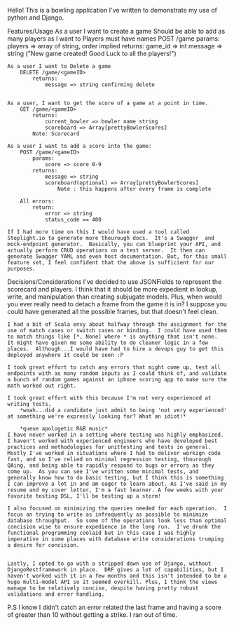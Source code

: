 Hello! This is a bowling application I've written to demonstrate my use of python and Django. 

Features/Usage
	As a user I want to create a game
		Should be able to add as many players as I want to 
		Players must have names 
		POST /game
			params:
				players => array of string, order implied
			returns: 
				game_id => int
				message => string ("New game created! Good Luck to all the players!") 

	As a user I want to Delete a game
		DELETE /game/<gameID>
			returns:
				message => string confirming delete


	As a user, I want to get the score of a game at a point in time.
		GET /game/<gameID>
			returns: 
				current_bowler => bowler name string
				scoreboard => Array[prettyBowlerScores] 
			Note: Scorecard 

	As a user I want to add a score into the game:
		POST /game/<gameID>
			params:
				score => score 0-9
			returns: 
				message => string
				scoreboard(optional) => Array[prettyBowlerScores] 
					Note : this happens after every frame is complete

		All errors:
			return: 
				error => string
				status_code == 400

	If I had more time on this I would have used a tool called Stoplight.io to generate more thourough docs.  It's a Swagger  and mock-endpoint generator.  Basically, you can blueprint your API, and actually perform CRUD operations on a test server.  It then can generate Swagger YAML and even host documentation. But, for this small feature set, I feel confident that the above is sufficient for our purposes. 

Decisions/Considerations
	I've decided to use JSONFields to represent the scorecard and players.  I think  that it should be more expedient in lookup, write, and manipulation than creating subjugate models.  Plus, when would you ever really need to detach a frame from the game it is in?  I suppose you could have generated all the possible frames, but that doesn't feel clean. 

	I had a bit of Scala envy about halfway through the assignment for the use of match cases or switch cases or binding.  I could have used them to match things like [*, None] where * is anything that isn't none.  It might have given me some ability to do cleaner logic in a few places.  Although...I would have had to hire a devops guy to get this deployed anywhere it could be seen :P

	I took great effort to catch any errors that might come up, test all endpoints with as many random inputs as I could think of, and validate a bunch of random games against an iphone scoring app to make sure the math worked out right. 

	I took great effort with this because I'm not very experienced at writing tests.
		*woah...did a candidate just admit to being 'not very experienced' at something we're expressly looking for? What an idiot!*

		*queue apologetic R&B music*
	I have never worked in a setting where testing was highly emphasized. I haven't worked with experienced engineers who have developed best practices and methodologies for unittesting and tests in general.  Mostly I've worked in situations where I had to deliver workign code fast, and so I've relied on minimal regression testing, thourough QAing, and being able to rapidly respond to bugs or errors as they come up.  As you can see I've written some minimal tests, and generally know how to do basic testing, but I think this is something I can improve a lot in and am eager to learn about. As I've said in my resume and my cover letter, I'm a fast learner. A few weeks with your favorite testing DSL, I'll be testing up a storm!

	I also focused on minimizing the queries needed for each operation.  I focus on trying to write as infrequently as possible to minimize database throughput.  So some of the operations look less than optimal concision wise to ensure expedience in the long run.  I've drunk the functional programming coolaid but in this case I was highly imperative in some places with database write considerations trumping a desire for concision. 


	Lastly, I opted to go with a stripped down use of Django, without DjangoRestframework in place.  DRF gives a lot of capabilities, but I haven't worked with it in a few months and this isn't intended to be a huge multi-model API so it seemed overkill. Plus, I think the views manage to be relatively concise, despite having pretty robust validations and error handling. 



P.S I know I didn't catch an error related the last frame and having a score of greater than 10 without getting a strike. I ran out of time. 





















